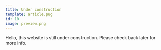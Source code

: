 ```yaml
---
title: Under construction
template: article.pug
id: 10
image: preview.png
---
```


Hello, this website is still under construction. Please check back later for more info.
